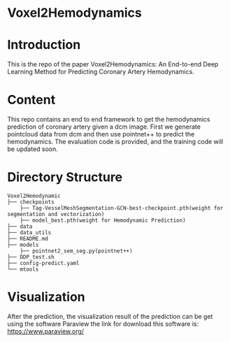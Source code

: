 # Voxel2Hemodynamics
# Introduction
This is the repo of the paper Voxel2Hemodynamics: An End-to-end Deep Learning Method for Predicting Coronary Artery Hemodynamics.
# Content 
This repo contains an end to end framework to get the hemodynamics prediction of coronary artery given a dcm image. First we
generate pointcloud data from dcm and then use pointnet++ to predict the hemodynamics. The evaluation code is provided, and the training code
will be updated soon.
# Directory Structure
```
Voxel2Hemodynamic
├── checkpoints
    ├── Tag-VesselMeshSegmentation-GCN-best-checkpoint.pth(weight for segmentation and vectorization)
    ├── model_best.pth(weight for Hemodynamic Prediction)
├── data
├── data_utils
├── README.md
├── models
    ├── pointnet2_sem_seg.py(pointnet++)
├── DDP_test.sh
├── config-predict.yaml
└── mtools
```
# Visualization 
After the prediction, the visualization result of the prediction can be get using the software Paraview
the link for download this software is: https://www.paraview.org/
